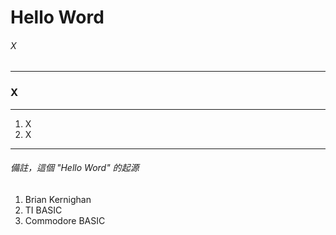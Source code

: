 # Hello Word
###### X
---

### X
---

1. X
2. X

---
###### 備註，這個 "Hello Word" 的起源
1.	Brian Kernighan
2.	TI BASIC
3.	Commodore BASIC
